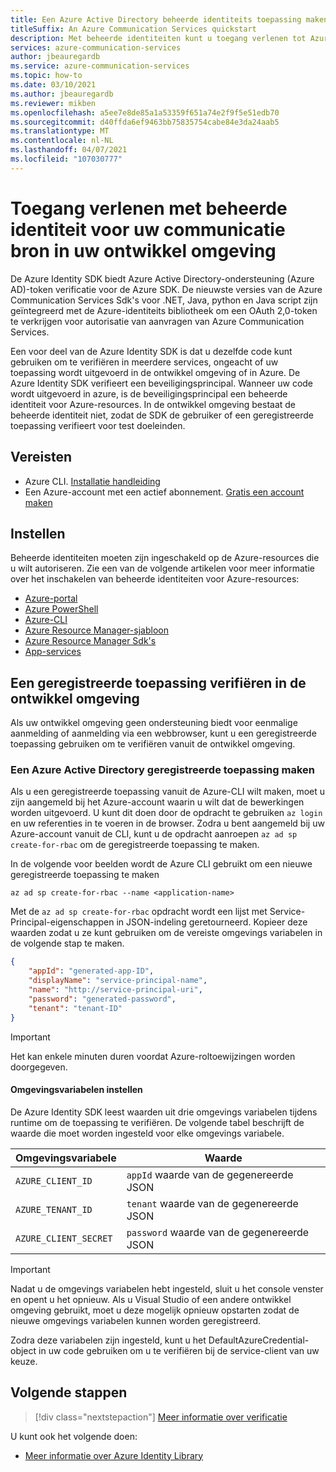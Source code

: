 ```yaml
---
title: Een Azure Active Directory beheerde identiteits toepassing maken vanuit Azure CLI
titleSuffix: An Azure Communication Services quickstart
description: Met beheerde identiteiten kunt u toegang verlenen tot Azure Communication Services vanuit toepassingen die worden uitgevoerd in azure Vm's, functie-apps en andere resources. Deze Quick start is gericht op het beheren van identiteiten met behulp van de Azure CLI.
services: azure-communication-services
author: jbeauregardb
ms.service: azure-communication-services
ms.topic: how-to
ms.date: 03/10/2021
ms.author: jbeauregardb
ms.reviewer: mikben
ms.openlocfilehash: a5ee7e8de85a1a53359f651a74e2f9f5e51edb70
ms.sourcegitcommit: d40ffda6ef9463bb75835754cabe84e3da24aab5
ms.translationtype: MT
ms.contentlocale: nl-NL
ms.lasthandoff: 04/07/2021
ms.locfileid: "107030777"
---
```

# <a name="authorize-access-with-managed-identity-to-your-communication-resource-in-your-development-environment"></a>Toegang verlenen met beheerde identiteit voor uw communicatie bron in uw ontwikkel omgeving

De Azure Identity SDK biedt Azure Active Directory-ondersteuning (Azure AD)-token verificatie voor de Azure SDK. De nieuwste versies van de Azure Communication Services Sdk's voor .NET, Java, python en Java script zijn geïntegreerd met de Azure-identiteits bibliotheek om een OAuth 2,0-token te verkrijgen voor autorisatie van aanvragen van Azure Communication Services.

Een voor deel van de Azure Identity SDK is dat u dezelfde code kunt gebruiken om te verifiëren in meerdere services, ongeacht of uw toepassing wordt uitgevoerd in de ontwikkel omgeving of in Azure. De Azure Identity SDK verifieert een beveiligingsprincipal. Wanneer uw code wordt uitgevoerd in azure, is de beveiligingsprincipal een beheerde identiteit voor Azure-resources. In de ontwikkel omgeving bestaat de beheerde identiteit niet, zodat de SDK de gebruiker of een geregistreerde toepassing verifieert voor test doeleinden.

## <a name="prerequisites"></a>Vereisten

 - Azure CLI. [Installatie handleiding](/cli/azure/install-azure-cli)
 - Een Azure-account met een actief abonnement. [Gratis een account maken](https://azure.microsoft.com/free)

## <a name="setting-up"></a>Instellen

Beheerde identiteiten moeten zijn ingeschakeld op de Azure-resources die u wilt autoriseren. Zie een van de volgende artikelen voor meer informatie over het inschakelen van beheerde identiteiten voor Azure-resources:

- [Azure-portal](../../active-directory/managed-identities-azure-resources/qs-configure-portal-windows-vm.md)
- [Azure PowerShell](../../active-directory/managed-identities-azure-resources/qs-configure-powershell-windows-vm.md)
- [Azure-CLI](../../active-directory/managed-identities-azure-resources/qs-configure-cli-windows-vm.md)
- [Azure Resource Manager-sjabloon](../../active-directory/managed-identities-azure-resources/qs-configure-template-windows-vm.md)
- [Azure Resource Manager Sdk's](../../active-directory/managed-identities-azure-resources/qs-configure-sdk-windows-vm.md)
- [App-services](../../app-service/overview-managed-identity.md)

## <a name="authenticate-a-registered-application-in-the-development-environment"></a>Een geregistreerde toepassing verifiëren in de ontwikkel omgeving

Als uw ontwikkel omgeving geen ondersteuning biedt voor eenmalige aanmelding of aanmelding via een webbrowser, kunt u een geregistreerde toepassing gebruiken om te verifiëren vanuit de ontwikkel omgeving.

### <a name="creating-an-azure-active-directory-registered-application"></a>Een Azure Active Directory geregistreerde toepassing maken

Als u een geregistreerde toepassing vanuit de Azure-CLI wilt maken, moet u zijn aangemeld bij het Azure-account waarin u wilt dat de bewerkingen worden uitgevoerd. U kunt dit doen door de opdracht te gebruiken `az login` en uw referenties in te voeren in de browser. Zodra u bent aangemeld bij uw Azure-account vanuit de CLI, kunt u de opdracht aanroepen `az ad sp create-for-rbac` om de geregistreerde toepassing te maken.

In de volgende voor beelden wordt de Azure CLI gebruikt om een nieuwe geregistreerde toepassing te maken

```azurecli
az ad sp create-for-rbac --name <application-name> 
```

Met de `az ad sp create-for-rbac` opdracht wordt een lijst met Service-Principal-eigenschappen in JSON-indeling geretourneerd. Kopieer deze waarden zodat u ze kunt gebruiken om de vereiste omgevings variabelen in de volgende stap te maken.

```json
{
    "appId": "generated-app-ID",
    "displayName": "service-principal-name",
    "name": "http://service-principal-uri",
    "password": "generated-password",
    "tenant": "tenant-ID"
}
```
> [!IMPORTANT]
> Het kan enkele minuten duren voordat Azure-roltoewijzingen worden doorgegeven.

#### <a name="set-environment-variables"></a>Omgevingsvariabelen instellen

De Azure Identity SDK leest waarden uit drie omgevings variabelen tijdens runtime om de toepassing te verifiëren. De volgende tabel beschrijft de waarde die moet worden ingesteld voor elke omgevings variabele.

|Omgevingsvariabele|Waarde
|-|-
|`AZURE_CLIENT_ID`|`appId` waarde van de gegenereerde JSON 
|`AZURE_TENANT_ID`|`tenant` waarde van de gegenereerde JSON
|`AZURE_CLIENT_SECRET`|`password` waarde van de gegenereerde JSON

> [!IMPORTANT]
> Nadat u de omgevings variabelen hebt ingesteld, sluit u het console venster en opent u het opnieuw. Als u Visual Studio of een andere ontwikkel omgeving gebruikt, moet u deze mogelijk opnieuw opstarten zodat de nieuwe omgevings variabelen kunnen worden geregistreerd.

Zodra deze variabelen zijn ingesteld, kunt u het DefaultAzureCredential-object in uw code gebruiken om u te verifiëren bij de service-client van uw keuze.


## <a name="next-steps"></a>Volgende stappen

> [!div class="nextstepaction"]
> [Meer informatie over verificatie](../concepts/authentication.md)

U kunt ook het volgende doen:

- [Meer informatie over Azure Identity Library](/dotnet/api/overview/azure/identity-readme)